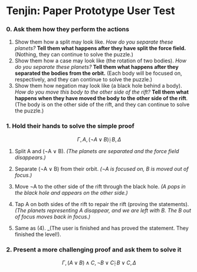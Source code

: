 # Tenjin: Paper Prototype User Test

### 0. Ask them how they perform the actions
1. Show them how a split may look like. 
_How do you separate these planets?_ 
**Tell them what happens after they have split the force field.** (Nothing, they can continue to solve the puzzle.)
2. Show them how a case may look like (the rotation of two bodies). 
_How do you separate these planets?_ 
**Tell them what happens after they separated the bodies from the orbit.** (Each body will be focused on, respectively, and they can continue to solve the puzzle.)
3. Show them how negation may look like (a black hole behind a body).
_How do you move this body to the other side of the rift?_
**Tell them what happens when they have moved the body to the other side of the rift**. (The body is on the other side of the rift, and they can continue to solve the puzzle.)

### 1. Hold their hands to solve the simple proof 
$$
  Γ, A, (¬A ∨ B) ⸠ B, Δ
$$

1. Split A and (¬A ∨ B). _(The planets are separated and the force field disappears.)_
2. Separate (¬A ∨ B) from their orbit. _(¬A is focused on, B is moved out of focus.)_

3. Move ¬A to the other side of the rift through the black hole. _(A pops in the black hole and appears on the other side.)_

4. Tap A on both sides of the rift to repair the rift (proving the statements). _(The planets representing A disappear, and we are left with B. The B out of focus moves back in focus.)_

5. Same as (4). _(The user is finished and has proved the statement. They finished the level!).

### 2. Present a more challenging proof and ask them to solve it 
$$
  Γ, (A ∨ B) ∧ C, ¬B ∨ C ⸠ B ∨ C, Δ
$$
